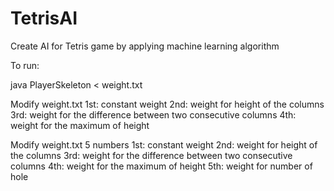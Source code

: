 # TetrisAI
Create AI for Tetris game by applying machine learning algorithm

To run:

java PlayerSkeleton < weight.txt

Modify weight.txt
1st: constant weight
2nd: weight for height of the columns
3rd: weight for the difference between two consecutive columns
4th: weight for the maximum of height

Modify weight.txt
5 numbers 
1st: constant weight
2nd: weight for height of the columns
3rd: weight for the difference between two consecutive columns
4th: weight for the maximum of height
5th: weight for number of hole
